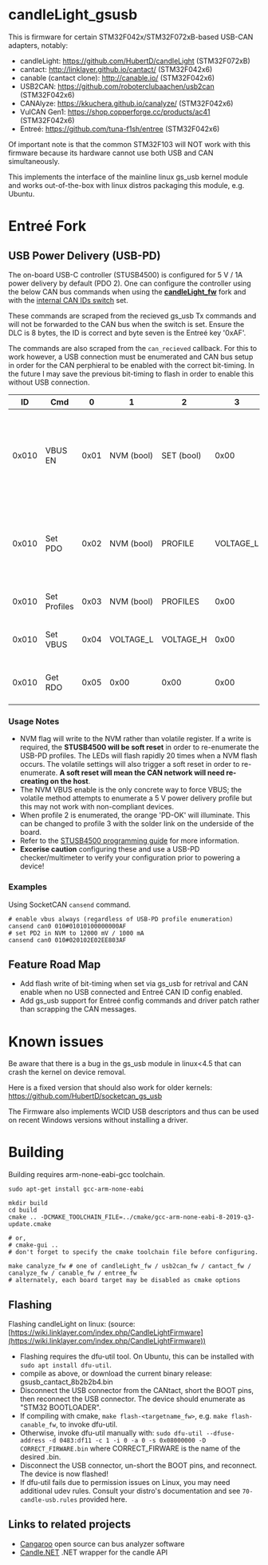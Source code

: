 # candleLight_gsusb

This is firmware for certain STM32F042x/STM32F072xB-based USB-CAN adapters, notably:
- candleLight: https://github.com/HubertD/candleLight (STM32F072xB)
- cantact: http://linklayer.github.io/cantact/ (STM32F042x6)
- canable (cantact clone): http://canable.io/ (STM32F042x6)
- USB2CAN: https://github.com/roboterclubaachen/usb2can (STM32F042x6)
- CANAlyze: https://kkuchera.github.io/canalyze/ (STM32F042x6)
- VulCAN Gen1: https://shop.copperforge.cc/products/ac41 (STM32F042x6)
- Entreé: https://github.com/tuna-f1sh/entree (STM32F042x6)

Of important note is that the common STM32F103 will NOT work with this firmware because its hardware cannot use both USB and CAN simultaneously.

This implements the interface of the mainline linux gs_usb kernel module and
works out-of-the-box with linux distros packaging this module, e.g. Ubuntu.

# Entreé Fork

## USB Power Delivery (USB-PD)

The on-board USB-C controller (STUSB4500) is configured for 5 V / 1A power delivery by default (PDO 2). One can configure the controller using the below CAN bus commands when using the [**candleLight_fw**](https://github.com/tuna-f1sh/candleLight_fw) fork and with the [internal CAN IDs switch](#dip-switches) set.

These commands are scraped from the recieved gs_usb Tx commands and will not be forwarded to the CAN bus when the switch is set. Ensure the DLC is 8 bytes, the ID is correct and byte seven is the Entreé key '0xAF'.

The commands are also scraped from the `can_recieved` callback. For this to work however, a USB connection must be enumerated and CAN bus setup in order for the CAN perphieral to be enabled with the correct bit-timing. In the future I may save the previous bit-timing to flash in order to enable this without USB connection.

| ID    | Cmd          | 0    | 1          | 2          | 3         | 4         | 5         | 6         | 7    | Action                                                                  |
|-------|--------------|------|------------|------------|-----------|-----------|-----------|-----------|------|-------------------------------------------------------------------------|
| 0x010 | VBUS EN      | 0x01 | NVM (bool) | SET (bool) | 0x00      | 0x00      | 0x00      | 0x00      | 0xAF | Set VBUS always enable (NVM) or try to enable VBUS by setting profile 1 |
| 0x010 | Set PDO      | 0x02 | NVM (bool) | PROFILE    | VOLTAGE_L | VOLTAGE_H | CURRENT_L | CURRENT_H | 0xAF | Set power delivery profile number (1-3) voltage (mV) and current (mA)   |
| 0x010 | Set Profiles | 0x03 | NVM (bool) | PROFILES   | 0x00      | 0x00      | 0x00      | 0x00      | 0xAF | Set number of profile in use (1-3)                                      |
| 0x010 | Set VBUS     | 0x04 | VOLTAGE_L  | VOLTAGE_H  | 0x00      | 0x00      | 0x00      | 0x00      | 0xAF | Request voltage on VBUS (volatile)                                      |
| 0x010 | Get RDO      | 0x05 | 0x00       | 0x00       | 0x00      | 0x00      | 0x00      | 0x00      | 0xAF | Get enumerated profile number                                           |

### Usage Notes

* NVM flag will write to the NVM rather than volatile register. If a write is required, the **STUSB4500 will be soft reset** in order to re-enumerate the USB-PD profiles. The LEDs will flash rapidly 20 times when a NVM flash occurs. The volatile settings will also trigger a soft reset in order to re-enumerate. **A soft reset will mean the CAN network will need re-creating on the host**.
* The NVM VBUS enable is the only concrete way to force VBUS; the volatile method attempts to enumerate a 5 V power delivery profile but this may not work with non-compliant devices.
* When profile 2 is enumerated, the orange 'PD-OK' will illuminate. This can be changed to profile 3 with the solder link on the underside of the board.
* Refer to the [STUSB4500 programming guide](https://www.st.com/resource/en/user_manual/dm00664189-the-stusb4500-software-programing-guide-stmicroelectronics.pdf) for more information.
* **Excerise caution** configuring these and use a USB-PD checker/multimeter to verify your configuration prior to powering a device!

### Examples

Using SocketCAN `cansend` command.

```
# enable vbus always (regardless of USB-PD profile enumeration)
cansend can0 010#01010100000000AF
# set PD2 in NVM to 12000 mV / 1000 mA
cansend can0 010#020102E02EE803AF
```

## Feature Road Map

- Add flash write of bit-timing when set via gs_usb for retrival and CAN enable when no USB connected and Entreé CAN ID config enabled.
- Add gs_usb support for Entreé config commands and driver patch rather than scrapping the CAN messages.

# Known issues

Be aware that there is a bug in the gs_usb module in linux<4.5 that can crash the kernel on device removal.

Here is a fixed version that should also work for older kernels:
  https://github.com/HubertD/socketcan_gs_usb

The Firmware also implements WCID USB descriptors and thus can be used on recent Windows versions without installing a driver.

# Building

Building requires arm-none-eabi-gcc toolchain.

```shell
sudo apt-get install gcc-arm-none-eabi

mkdir build
cd build
cmake .. -DCMAKE_TOOLCHAIN_FILE=../cmake/gcc-arm-none-eabi-8-2019-q3-update.cmake

# or,
# cmake-gui ..
# don't forget to specify the cmake toolchain file before configuring.

make canalyze_fw # one of candleLight_fw / usb2can_fw / cantact_fw / canalyze_fw / canable_fw / entree_fw
# alternately, each board target may be disabled as cmake options

```

## Flashing

Flashing candleLight on linux: (source: [https://wiki.linklayer.com/index.php/CandleLightFirmware](https://wiki.linklayer.com/index.php/CandleLightFirmware))
- Flashing requires the dfu-util tool. On Ubuntu, this can be installed with `sudo apt install dfu-util`.
- compile as above, or download the current binary release: gsusb_cantact_8b2b2b4.bin
- Disconnect the USB connector from the CANtact, short the BOOT pins, then reconnect the USB connector. The device should enumerate as "STM32 BOOTLOADER".
- If compiling with cmake, `make flash-<targetname_fw>`, e.g. `make flash-canable_fw`, to invoke dfu-util.
- Otherwise, invoke dfu-util manually with: `sudo dfu-util --dfuse-address -d 0483:df11 -c 1 -i 0 -a 0 -s 0x08000000 -D CORRECT_FIRWARE.bin` where CORRECT_FIRWARE is the name of the desired .bin.
- Disconnect the USB connector, un-short the BOOT pins, and reconnect. The device is now flashed!
- If dfu-util fails due to permission issues on Linux, you may need additional udev rules. Consult your distro's documentation and see `70-candle-usb.rules` provided here.


## Links to related projects
* [Cangaroo](https://github.com/HubertD/cangaroo) open source can bus analyzer software
* [Candle.NET](https://github.com/elliotwoods/Candle.NET) .NET wrapper for the candle API
